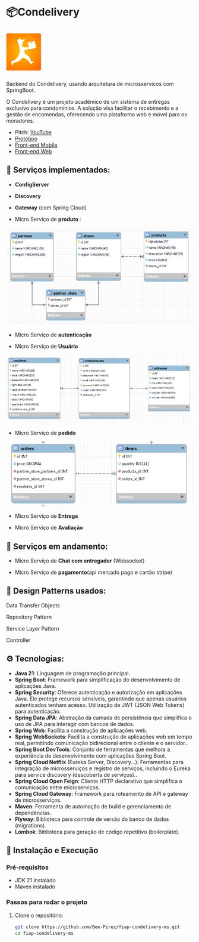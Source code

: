 # :package:Condelivery 

<img
  src="./assets/logoIcon.svg"
  style="height: 100px; margin: 10px 0"
/>

<p>Backend do Condelivery, usando arquitetura de microsservicos com SpringBoot.</p>
<p>O Condelivery é um projeto acadêmico de um sistema de entregas exclusivo para condomínios. A solução visa facilitar o recebimento e a gestão de encomendas, oferecendo uma plataforma web e móvel para os moradores.</p>

* Pitch: [YouTube](https://www.youtube.com/watch?v=QaElNAv6Ne0)
* [Protótipo](https://www.figma.com/design/JKM6bqd7yQhenKmrgP8qcI/Condelivery?node-id=0-1&node-type=canvas&t=FIJrbOOBgEBK51w3-0)
* [Front-end Mobile](https://github.com/andrade-tiago/condelivery.app)
* [Front-end Web](https://github.com/josiastavares/Condelivery-front-web)


## :wrench: Serviços implementados:
- <p><b>ConfigServer</b> </p> 
- <p><b>Discovery</b> </p>
- <p><b>Gateway</b> (com Spring Cloud) </p>
- <p>Micro Serviço de <b>produto </b>:</p>
<img
  src="./assets/ProdutosRelacionamento.png"
/>
- <p>Micro Serviço de <b>autenticação</b> </p>
- <p>Micro Serviço de <b>Usuário</b> </p>
<img
  src="./assets/UsuariosRelacionamento.png"
/>
- <p>Micro Serviço de <b>pedido</b></p>

<img
  src="./assets/ordersRelacionmento.png"
/>

- <p>Micro Serviço de <b>Entrega</b> </p>
- <p>Micro Serviço de <b>Avaliação</b> </p>

## :construction: Serviços em andamento:
- <p>Micro Serviço de <b>Chat com entregador</b> (Websocket)</p>
- <p>Micro Serviço de <b>pagamento</b>(api mercado pago e cartão stripe) </p>

## :triangular_ruler: Design Patterns usados:
<p>Data Transfer Objects</p>
<p>Repository Pattern</p>
<p>Service Layer Pattern</p>
<p>Controller</p>


## :gear: Tecnologias:
- **Java 21**: Linguagem de programação principal.
- **Spring Boot**: Framework para simplificação do desenvolvimento de aplicações Java.
- **Spring Security**: Oferece autenticação e autorização em aplicações Java. Ele protege recursos sensíveis, garantindo que apenas usuários autenticados tenham acesso. Utilização de JWT (JSON Web Tokens) para autenticação.
- **Spring Data JPA**: Abstração da camada de persistência que simplifica o uso de JPA para interagir com bancos de dados.
- **Spring Web**: Facilita a construção de aplicações web.
- **Spring WebSockets**: Facilita a construção de aplicações web em tempo real, permitindo comunicação bidirecional entre o cliente e o servidor..
- **Spring Boot DevTools**: Conjunto de ferramentas que melhora a experiência de desenvolvimento com aplicações Spring Boot.
- **Spring Cloud Netflix** (Eureka Server, Discovery...): Ferramentas para integração de microsserviços e registro de serviços, incluindo o Eureka para service discovery (descoberta de serviços)..
- **Spring Cloud Open Feign**: Cliente HTTP declarativo que simplifica a comunicação entre microserviços.
- **Spring Cloud Gateway**:  Framework para roteamento de API e gateway de microsserviços.
- **Maven**: Ferramenta de automação de build e gerenciamento de dependências.
- **Flyway**: Biblioteca para controle de versão do banco de dados (migrations).
- **Lombok**: Biblioteca para geração de código repetitivo (boilerplate).


## 🚀 Instalação e Execução

### Pré-requisitos

- JDK 21 instalado
- Maven instalado

### Passos para rodar o projeto

1. Clone o repositório:

    ```sh
    git clone https://github.com/Bee-Pirez/fiap-condelivery-ms.git
    cd fiap-condelivery-ms
    ```






